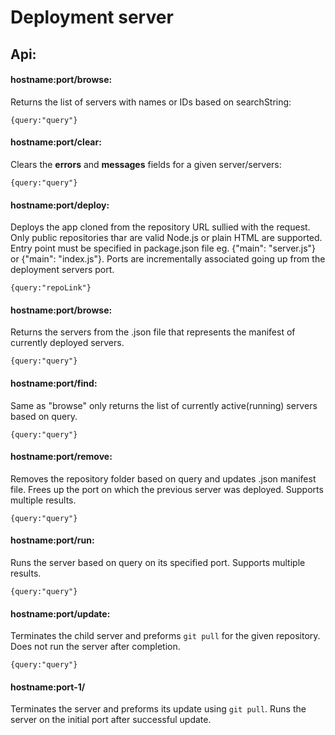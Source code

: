 # Deployment server

## Api:
#### hostname:port/browse:
Returns the list of servers with names or IDs based on searchString:

    {query:"query"}
        
#### hostname:port/clear:
Clears the **errors** and **messages** fields for a given server/servers: 
        
    {query:"query"}
            
#### hostname:port/deploy:
Deploys the app cloned from the repository URL sullied with the request.
Only public repositories thar are valid Node.js or plain HTML are supported.
Entry point must be specified in package.json file eg. {"main": "server.js"} or {"main": "index.js"}.
Ports are incrementally associated going up from the deployment servers port.
    
    {query:"repoLink"}
    
#### hostname:port/browse:
Returns the servers from the .json file that represents the manifest of currently deployed servers.

    {query:"query"}
    
    
#### hostname:port/find:
Same as "browse" only returns the list of currently active(running) servers based on query.

    {query:"query"}

#### hostname:port/remove:
Removes the repository folder based on query and updates .json manifest file. Frees up the port on which the previous server was deployed. Supports multiple results.

    {query:"query"}
    
#### hostname:port/run:
Runs the server based on query on its specified port. Supports multiple results.

    {query:"query"}

#### hostname:port/update:
Terminates the child server and preforms ```git pull``` for the given repository. Does not run the server after completion.

    {query:"query"}
    
#### hostname:port-1/
Terminates the server and preforms its update using ```git pull```. Runs the server on the initial port after successful update.

